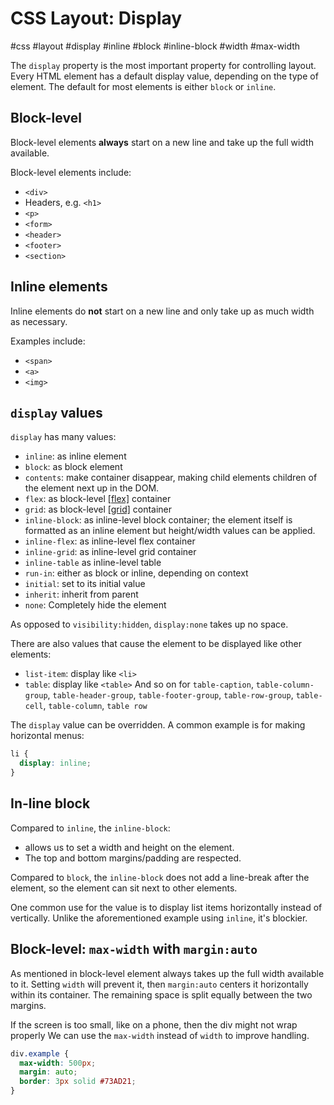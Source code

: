 # CSS Layout: Display
#css #layout #display #inline #block #inline-block #width #max-width

The `display` property is the most important property for controlling layout.
Every HTML element has a default display value, depending on the type of element.
The default for most elements is either `block` or `inline`.

## Block-level

Block-level elements **always** start on a new line
and take up the full width available.

Block-level elements include:
- `<div>`
- Headers, e.g. `<h1>`
- `<p>`
- `<form>`
- `<header>`
- `<footer>`
- `<section>`

## Inline elements

Inline elements do **not** start on a new line
and only take up as much width as necessary.

Examples include:
- `<span>`
- `<a>`
- `<img>`

## `display` values

`display` has many values:
- `inline`: as inline element
- `block`: as block element
- `contents`: make container disappear, making child elements children of
the element next up in the DOM.
- `flex`: as block-level [[flex]]() container
- `grid`: as block-level [[grid]]() container
- `inline-block`: as inline-level block container; the element itself
is formatted as an inline element but height/width values can be applied.
- `inline-flex`: as inline-level flex container
- `inline-grid`: as inline-level grid container
- `inline-table` as inline-level table
- `run-in`: either as block or inline, depending on context
- `initial`: set to its initial value
- `inherit`: inherit from parent
- `none`: Completely hide the element

As opposed to `visibility:hidden`, `display:none` takes up no space.

There are also values that cause the element to be displayed like other elements:
- `list-item`: display like `<li>`
- `table`: display like `<table>`
And so on for `table-caption`, `table-column-group`, `table-header-group`,
`table-footer-group`, `table-row-group`, `table-cell`, `table-column`,
`table row`

The `display` value can be overridden.
A common example is for making horizontal menus:
```css
li {
  display: inline;
}
```

## In-line block

Compared to `inline`, the `inline-block`:
- allows us to set a width and height on the element.
- The top and bottom margins/padding are respected.

Compared to `block`, the `inline-block` does not add a line-break
after the element, so the element can sit next to other elements.

One common use for the value is to display list items horizontally
instead of vertically. Unlike the aforementioned example using `inline`,
it's blockier.

## Block-level: `max-width` with `margin:auto`

As mentioned in block-level element always takes up the full width available to it.
Setting `width` will prevent it, then `margin:auto` centers it horizontally
within its container.
The remaining space is split equally between the two margins.

If the screen is too small, like on a phone, then the div might not wrap properly
We can use the `max-width` instead of `width` to improve handling.
```css
div.example {
  max-width: 500px;
  margin: auto;
  border: 3px solid #73AD21;
}
```
